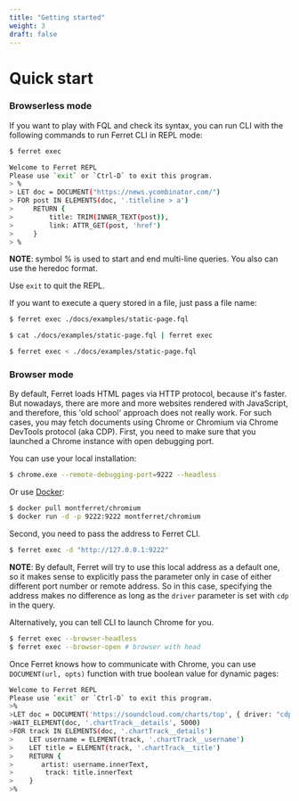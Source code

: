 ```yaml
---
title: "Getting started"
weight: 3
draft: false
---
```


# Quick start
### Browserless mode
If you want to play with FQL and check its syntax, you can run CLI with the following commands to run Ferret CLI in REPL mode:

```bash
$ ferret exec
```

```bash
Welcome to Ferret REPL
Please use `exit` or `Ctrl-D` to exit this program.
> %
> LET doc = DOCUMENT("https://news.ycombinator.com/")
> FOR post IN ELEMENTS(doc, '.titleline > a')
>     RETURN {
>         title: TRIM(INNER_TEXT(post)),
>         link: ATTR_GET(post, 'href')
>     }
> %
```

**NOTE**: symbol % is used to start and end multi-line queries. You also can use the heredoc format.

Use `exit` to quit the REPL.

If you want to execute a query stored in a file, just pass a file name:

```bash
$ ferret exec ./docs/examples/static-page.fql
```

```bash
$ cat ./docs/examples/static-page.fql | ferret exec 
```

```bash
$ ferret exec < ./docs/examples/static-page.fql
```

### Browser mode
By default, Ferret loads HTML pages via HTTP protocol, because it's faster.
But nowadays, there are more and more websites rendered with JavaScript, and therefore, this 'old school' approach does not really work.
For such cases, you may fetch documents using Chrome or Chromium via Chrome DevTools protocol (aka CDP).
First, you need to make sure that you launched a Chrome instance with open debugging port.

You can use your local installation:

```bash
$ chrome.exe --remote-debugging-port=9222 --headless
```

Or use [Docker](https://www.docker.com/):

```bash
$ docker pull montferret/chromium
$ docker run -d -p 9222:9222 montferret/chromium
```

Second, you need to pass the address to Ferret CLI.

```bash
$ ferret exec -d "http://127.0.0.1:9222"
```

**NOTE**: By default, Ferret will try to use this local address as a default one, so it makes sense to explicitly pass the parameter only in case of either different port number or remote address. So in this case, specifying the address makes no difference as long as the `driver` parameter is set with `cdp` in the query.

Alternatively, you can tell CLI to launch Chrome for you.

```bash
$ ferret exec --browser-headless
$ ferret exec --browser-open # browser with head
```

Once Ferret knows how to communicate with Chrome, you can use ``DOCUMENT(url, opts)`` function with true boolean value for dynamic pages:

```bash
Welcome to Ferret REPL
Please use `exit` or `Ctrl-D` to exit this program.
>%
>LET doc = DOCUMENT('https://soundcloud.com/charts/top', { driver: "cdp" })
>WAIT_ELEMENT(doc, '.chartTrack__details', 5000)
>FOR track IN ELEMENTS(doc, '.chartTrack__details')
>    LET username = ELEMENT(track, '.chartTrack__username')
>    LET title = ELEMENT(track, '.chartTrack__title')
>    RETURN {
>       artist: username.innerText,
>        track: title.innerText
>    }
>%
```
